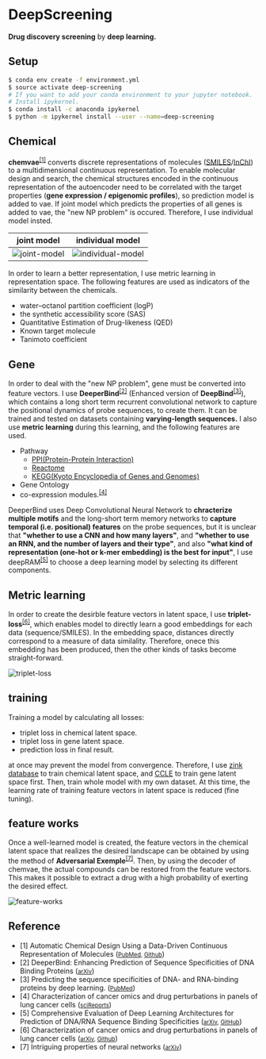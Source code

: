 # DeepScreening

**Drug discovery screening** by **deep learning.**

## Setup

```sh
$ conda env create -f environment.yml
$ source activate deep-screening
# If you want to add your conda environment to your jupyter notebook.
# Install ipykernel.
$ conda install -c anaconda ipykernel
$ python -m ipykernel install --user --name=deep-screening
```

## Chemical

**chemvae**<sup><a href="#anchor1">[1]</a></sup> converts discrete representations of molecules ([SMILES](https://en.wikipedia.org/wiki/Simplified_molecular-input_line-entry_system)/[InChI](https://en.wikipedia.org/wiki/International_Chemical_Identifier)) to a multidimensional continuous representation. To enable molecular design and search, the chemical structures encoded in the continuous representation of the autoencoder need to be correlated with the target properties (**gene expression / epigenomic profiles**), so prediction model is added to vae. If joint model which predicts the properties of all genes is added to vae, the "new NP problem" is occured. Therefore, I use individual model insted.

|joint model|individual model|
|:-:|:-:|
|![joint-model](https://github.com/iwasakishuto/DeepScreening/blob/master/image/joint-model.png?raw=true)|![individual-model](https://github.com/iwasakishuto/DeepScreening/blob/master/image/individual-model.png?raw=true)|

In order to learn a better representation, I use metric learning in representation space. The following features are used as indicators of the similarity between the chemicals.

- water–octanol partition coefficient (logP)
- the synthetic accessibility score (SAS)
- Quantitative Estimation of Drug-likeness (QED)
- Known target molecule
- Tanimoto coefficient

## Gene

In order to deal with the "new NP problem", gene must be converted into feature vectors. I use **DeeperBind**<sup><a href="#anchor2">[2]</a></sup> (Enhanced version of **DeepBind**<sup><a href="#anchor3">[3]</a></sup>), which contains a long short term recurrent convolutional network to capture the positional dynamics of probe sequences, to create them. It can be trained and tested on datasets containing **varying-length sequences.** I also use **metric learning** during this learning, and the following features are used.

- Pathway
    - [PPI(Protein-Protein Interaction)](https://en.wikipedia.org/wiki/Protein%E2%80%93protein_interaction)
    - [Reactome](https://en.wikipedia.org/wiki/Reactome)
    - [KEGG(Kyoto Encyclopedia of Genes and Genomes)](https://en.wikipedia.org/wiki/KEGG)
- Gene Ontology
- co-expression modules.<sup><a href="#anchor4">[4]</a></sup>


DeeperBind uses Deep Convolutional Neural Network to **chracterize multiple motifs** and the long-short term memory networks to **capture temporal (i.e. positional) features** on the probe sequences, but it is unclear that **"whether to use a CNN and how many layers"**, and **"whether to use an RNN, and the number of layers and their type"**, and also **"what kind of representation (one-hot or k-mer embedding) is the best for input"**, I use deepRAM<sup><a href="#anchor5">[5]</a></sup> to choose a deep learning model by selecting its different components.

## Metric learning

In order to create the desirble feature vectors in latent space, I use **triplet-loss**<sup><a href="#anchor6">[6]</a></sup>, which enables model to directly learn a good embeddings for each data (sequence/SMILES). In the embedding space, distances directly correspond to a measure of data similality. Therefore, onece this embedding has been produced, then the other kinds of tasks become straight-forward.

![triplet-loss](https://github.com/iwasakishuto/DeepScreening/blob/master/image/triplet-loss.png?raw=true)

## training

Training a model by calculating all losses:

- triplet loss in chemical latent space.
- triplet loss in gene latent space.
- prediction loss in final result.

at once may prevent the model from convergence. Therefore, I use [zink database](https://zinc.docking.org/) to train chemical latent space, and [CCLE](https://portals.broadinstitute.org/ccle) to train gene latent space first. Then, train whole model with my own dataset. At this time, the learning rate of training feature vectors in latent space is reduced (fine tuning).

## feature works

Once a well-learned model is created, the feature vectors in the chemical latent space that realizes the desired landscape can be obtained by using the method of **Adversarial Exemple**<sup><a href="#anchor7">[7]</a></sup>. Then, by using the decoder of chemvae, the actual compounds can be restored from the feature vectors. This makes it possible to extract a drug with a high probability of exerting the desired effect.

![feature-works](https://github.com/iwasakishuto/DeepScreening/blob/master/image/feature-works.png?raw=true)

## Reference

- <span id="anchor1">[1]</span> Automatic Chemical Design Using a Data-Driven Continuous Representation of Molecules (<small>[PubMed](https://www.ncbi.nlm.nih.gov/pubmed/29532027), [Github](https://github.com/aspuru-guzik-group/chemical_vae)</small>)
- <span id="anchor2">[2] DeeperBind: Enhancing Prediction of Sequence Specificities of DNA Binding Proteins</span> (<small>[arXiv](https://arxiv.org/abs/1611.05777)</small>)
- <span id="anchor3">[3]</span> Predicting the sequence specificities of DNA- and RNA-binding proteins by deep learning. (<small>[PubMed](https://www.ncbi.nlm.nih.gov/pubmed/26213851)</small>)
- <span id="anchor4">[4] Characterization of cancer omics and drug perturbations in panels of lung cancer cells</span> (<small>[sciReports](https://www.nature.com/articles/s41598-019-55692-9)</small>)
- <span id="anchor5">[5]</span> Comprehensive Evaluation of Deep Learning Architectures for Prediction of DNA/RNA Sequence Binding Specificities (<small>[arXiv](https://arxiv.org/abs/1901.10526v1), [GitHub](https://github.com/MedChaabane/deepRAM)</small>)
- <span id="anchor6">[6] Characterization of cancer omics and drug perturbations in panels of lung cancer cells</span> (<small>[arXiv](https://arxiv.org/abs/1503.03832), [Github](https://github.com/davidsandberg/facenet)</small>)
- <span id="anchor7">[7] Intriguing properties of neural networks</span> (<small>[arXiv](https://arxiv.org/abs/1312.6199)</small>)
